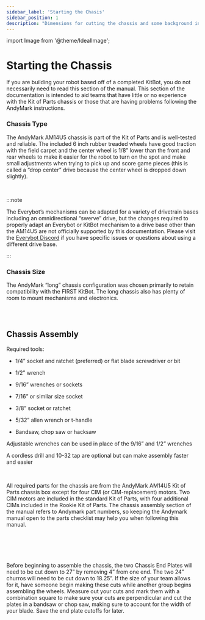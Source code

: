 ```yaml
---
sidebar_label: 'Starting the Chasis'
sidebar_position: 1
description: "Dimensions for cutting the chassis and some background info"
---
```


import Image from '@theme/IdealImage';

# Starting the Chassis

If you are building your robot based off of a completed KitBot, you do not necessarily need to read this section of the manual. This section of the documentation is intended to aid teams that have little or no experience with the Kit of Parts chassis or those that are having problems following the AndyMark instructions.

### Chassis Type

The AndyMark AM14U5 chassis is part of the Kit of Parts and is well-tested and reliable. The included 6 inch rubber treaded wheels have good traction with the field carpet and the center wheel is 1/8&rdquo; lower than the front and rear wheels to make it easier for the robot to turn on the spot and make small adjustments when trying to pick up and score game pieces (this is called a &ldquo;drop center&rdquo; drive because the center wheel is dropped down slightly).

<p><br /> </p>

:::note

The Everybot&rsquo;s mechanisms can be adapted for a variety of drivetrain bases including an omnidirectional &ldquo;swerve&rdquo; drive, but the changes required to properly adapt an Everybot or KitBot mechanism to a drive base other than the AM14U5 are not officially supported by this documentation. Please visit the [Everybot Discord](https://discord.com/invite/b3GbxrFzkt) if you have specific issues or questions about using a different drive base.

:::

### Chassis Size

The AndyMark &ldquo;long&rdquo; chassis configuration was chosen primarily to retain compatibility with the FIRST KitBot. The long chassis also has plenty of room to mount mechanisms and electronics.

<p><br /> </p>

<div style={{ textAlign: 'center'}}><div style={{overflow: 'hidden', display: 'inline-block', margin: '0.00px 0.00px', objectFit: 'contain'}}><span style={{overflow: 'hidden', display: 'inline-block', margin: '0.00px 0.00px', border: '0.00px solid #000000', transform: 'rotate(0.00rad) translateZ(0px)',  width: '624.00px', height: '233.33px'}}><Image autoLoad={"true"} img={require("/static/media/chassis/p1/image_0.png")} style={{ width: '624.00px', height: '233.33px', marginLeft: '0.00px', marginTop: '0.00px', transform: 'rotate(0.00rad) translateZ(0px)', maxWidth: "none"}}></Image></span></div></div>

## Chassis Assembly

Required tools:

- 1/4&rdquo; socket and ratchet (preferred) or flat blade screwdriver or bit

- 1/2&rdquo; wrench

- 9/16&rdquo; wrenches or sockets

- 7/16&rdquo; or similar size socket

- 3/8&rdquo; socket or ratchet

- 5/32&rdquo; allen wrench or t-handle

- Bandsaw, chop saw or hacksaw

Adjustable wrenches can be used in place of the 9/16&rdquo; and 1/2&rdquo; wrenches

A cordless drill and 10-32 tap are optional but can make assembly faster and easier

<p><br /> </p>

All required parts for the chassis are from the AndyMark AM14U5 Kit of Parts chassis box except for four CIM (or CIM-replacement) motors. Two CIM motors are included in the standard Kit of Parts, with four additional CIMs included in the Rookie Kit of Parts. The chassis assembly section of the manual refers to Andymark part numbers, so keeping the Andymark manual open to the parts checklist may help you when following this manual.

<p><br /> </p>

<div style={{ textAlign: 'center'}}><div style={{overflow: 'hidden', display: 'inline-block', margin: '0.00px 0.00px'}}><span style={{overflow: 'hidden', display: 'inline-block', margin: '0.00px 0.00px', border: '0.00px solid #000000', transform: 'rotate(0.00rad) translateZ(0px)',  width: '624.00px', height: '117.33px'}}><Image autoLoad={"true"} img={require("/static/media/chassis/p1/image_1.jpg")} style={{ width: '624.00px', height: '117.33px', marginLeft: '0.00px', marginTop: '0.00px', transform: 'rotate(0.00rad) translateZ(0px)', maxWidth: "none"}}></Image></span></div><div style={{overflow: 'hidden', display: 'inline-block', margin: '0.00px 0.00px'}}><span style={{overflow: 'hidden', display: 'inline-block', margin: '0.00px 0.00px', border: '0.00px solid #000000', transform: 'rotate(0.00rad) translateZ(0px)',  width: '624.00px', height: '124.00px'}}><Image autoLoad={"true"} img={require("/static/media/chassis/p1/image_2.jpg")} style={{ width: '624.00px', height: '133.17px', marginLeft: '0.00px', marginTop: '0.00px', transform: 'rotate(0.00rad) translateZ(0px)', maxWidth: "none"}}></Image></span></div><div style={{overflow: 'hidden', display: 'inline-block', margin: '0.00px 0.00px'}}><span style={{overflow: 'hidden', display: 'inline-block', margin: '0.00px 0.00px', border: '0.00px solid #000000', transform: 'rotate(0.00rad) translateZ(0px)',  width: '624.00px', height: '109.33px'}}><Image autoLoad={"true"} img={require("/static/media/chassis/p1/image_3.jpg")} style={{ width: '624.00px', height: '115.13px', marginLeft: '0.00px', marginTop: '-5.80px', transform: 'rotate(0.00rad) translateZ(0px)', maxWidth: "none"}}></Image></span></div></div>

<p><br /> </p>

Before beginning to assemble the chassis, the two Chassis End Plates will need to be cut down to 27&rdquo; by removing 4&rdquo; from one end. The two 24&rdquo; churros will need to be cut down to 18.25&rdquo;. If the size of your team allows for it, have someone begin making these cuts while another group begins assembling the wheels. Measure out your cuts and mark them with a combination square to make sure your cuts are perpendicular and cut the plates in a bandsaw or chop saw, making sure to account for the width of your blade. Save the end plate cutoffs for later.